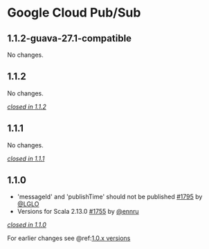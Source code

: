 # Google Cloud Pub/Sub

## 1.1.2-guava-27.1-compatible

No changes.

## 1.1.2

No changes.

[*closed in 1.1.2*](https://github.com/akka/alpakka/issues?q=is%3Aclosed+milestone%3A1.1.2+label%3Ap%3Agoogle-cloud-pub-sub)


## 1.1.1

No changes.

[*closed in 1.1.1*](https://github.com/akka/alpakka/issues?q=is%3Aclosed+milestone%3A1.1.1+label%3Ap%3Agoogle-cloud-pub-sub)

## 1.1.0

- 'messageId' and 'publishTime' should not be published [#1795](https://github.com/akka/alpakka/pull/1795) by [@LGLO](https://github.com/LGLO)
- Versions for Scala 2.13.0 [#1755](https://github.com/akka/alpakka/issues/1755) by [@ennru](https://github.com/ennru)

[*closed in 1.1.0*](https://github.com/akka/alpakka/issues?q=is%3Aclosed+milestone%3A1.1.0+label%3Ap%3Agoogle-cloud-pub-sub)

For earlier changes see @ref:[1.0.x versions](../1.0.x/google-cloud-pub-sub.md)
